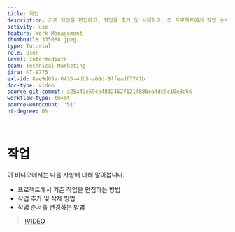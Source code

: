 ```yaml
---
title: 작업
description: 기존 작업을 편집하고, 작업을 추가 및 삭제하고, 의 프로젝트에서 작업 순서를 변경하는 방법에 대해 알아봅니다. [!DNL  Workfront].
activity: use
feature: Work Management
thumbnail: 335088.jpeg
type: Tutorial
role: User
level: Intermediate
team: Technical Marketing
jira: KT-8775
exl-id: 8ae9d05a-0435-4db5-a66d-8ffeadf7741b
doc-type: video
source-git-commit: a25a49e59ca483246271214886ea4dc9c10e8d66
workflow-type: tm+mt
source-wordcount: '51'
ht-degree: 0%

---
```


# 작업

이 비디오에서는 다음 사항에 대해 알아봅니다.

* 프로젝트에서 기존 작업을 편집하는 방법
* 작업 추가 및 삭제 방법
* 작업 순서를 변경하는 방법

>[!VIDEO](https://video.tv.adobe.com/v/335088/?quality=12&learn=on)
